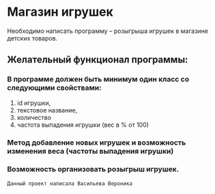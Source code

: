 # Магазин игрушек 

Необходимо написать программу – розыгрыша игрушек в магазине детских товаров.

## Желательный функционал программы:
### В программе должен быть минимум один класс со следующими свойствами:
1. id игрушки,
2. текстовое название,
3. количество
4. частота выпадения игрушки (вес в % от 100)
 
### Метод добавление новых игрушек и возможность изменения веса (частоты выпадения игрушки)
### Возможность организовать розыгрыш игрушек.

```sh
Данный проект написала Васильева Вероника
```
